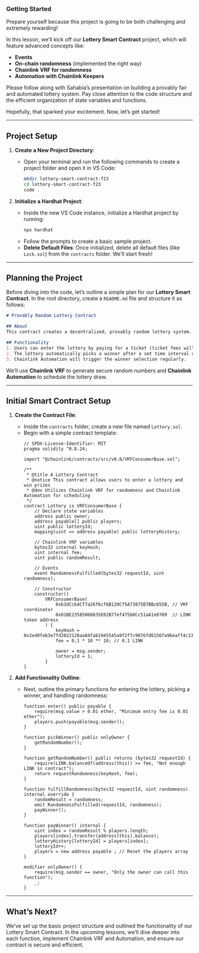 ### Getting Started

Prepare yourself because this project is going to be both challenging and extremely rewarding!

In this lesson, we’ll kick off our **Lottery Smart Contract** project, which will feature advanced concepts like:

- **Events**
- **On-chain randomness** (implemented the right way)
- **Chainlink VRF for randomness**
- **Automation with Chainlink Keepers**

Please follow along with Sahabia’s presentation on building a provably fair and automated lottery system. Pay close attention to the code structure and the efficient organization of state variables and functions.

Hopefully, that sparked your excitement. Now, let’s get started!

---

## Project Setup

1. **Create a New Project Directory**:
   - Open your terminal and run the following commands to create a project folder and open it in VS Code:
     ```bash
     mkdir lottery-smart-contract-f23
     cd lottery-smart-contract-f23
     code .
     ```

2. **Initialize a Hardhat Project**:
   - Inside the new VS Code instance, initialize a Hardhat project by running:
     ```bash
     npx hardhat
     ```
   - Follow the prompts to create a basic sample project.
   - **Delete Default Files**: Once initialized, delete all default files (like `Lock.sol`) from the `contracts` folder. We’ll start fresh!

---

## Planning the Project

Before diving into the code, let’s outline a simple plan for our **Lottery Smart Contract**. In the root directory, create a `README.md` file and structure it as follows:

```markdown
# Provably Random Lottery Contract

## About
This contract creates a decentralized, provably random lottery system.

## Functionality
1. Users can enter the lottery by paying for a ticket (ticket fees will be the prize).
2. The lottery automatically picks a winner after a set time interval using Chainlink VRF for randomness.
3. Chainlink Automation will trigger the winner selection regularly.
```

We’ll use **Chainlink VRF** to generate secure random numbers and **Chainlink Automation** to schedule the lottery draw.

---

## Initial Smart Contract Setup

1. **Create the Contract File**:
   - Inside the `contracts` folder, create a new file named `Lottery.sol`.
   - Begin with a simple contract template:
     ```solidity
     // SPDX-License-Identifier: MIT
     pragma solidity ^0.8.24;

     import "@chainlink/contracts/src/v0.8/VRFConsumerBase.sol";

     /**
      * @title A Lottery Contract
      * @notice This contract allows users to enter a lottery and win prizes
      * @dev Utilizes Chainlink VRF for randomness and Chainlink Automation for scheduling
      */
     contract Lottery is VRFConsumerBase {
         // Declare state variables
         address public owner;
         address payable[] public players;
         uint public lotteryId;
         mapping(uint => address payable) public lotteryHistory;

         // Chainlink VRF variables
         bytes32 internal keyHash;
         uint internal fee;
         uint public randomResult;

         // Events
         event RandomnessFulfilled(bytes32 requestId, uint randomness);

         // Constructor
         constructor()
             VRFConsumerBase(
                 0xb3dCcb4Cf7a26f6cf6B120Cf5A73875B7BBc655B, // VRF coordinator
                 0x01BE23585060835E02B77ef475b0Cc51aA1e0709  // LINK token address
             ) {
                 keyHash = 0x2ed0feb3e7fd2022120aa84fab1945545a9f2ffc9076fd6156fa96eaff4c1311;
                 fee = 0.1 * 10 ** 18; // 0.1 LINK

                 owner = msg.sender;
                 lotteryId = 1;
             }
     }
     ```

2. **Add Functionality Outline**:
   - Next, outline the primary functions for entering the lottery, picking a winner, and handling randomness:
     ```solidity
     function enter() public payable {
         require(msg.value > 0.01 ether, "Minimum entry fee is 0.01 ether");
         players.push(payable(msg.sender));
     }

     function pickWinner() public onlyOwner {
         getRandomNumber();
     }

     function getRandomNumber() public returns (bytes32 requestId) {
         require(LINK.balanceOf(address(this)) >= fee, "Not enough LINK in contract");
         return requestRandomness(keyHash, fee);
     }

     function fulfillRandomness(bytes32 requestId, uint randomness) internal override {
         randomResult = randomness;
         emit RandomnessFulfilled(requestId, randomness);
         payWinner();
     }

     function payWinner() internal {
         uint index = randomResult % players.length;
         players[index].transfer(address(this).balance);
         lotteryHistory[lotteryId] = players[index];
         lotteryId++;
         players = new address payable ; // Reset the players array
     }

     modifier onlyOwner() {
         require(msg.sender == owner, "Only the owner can call this function");
         _;
     }
     ```

---

## What’s Next?

We’ve set up the basic project structure and outlined the functionality of our Lottery Smart Contract. In the upcoming lessons, we’ll dive deeper into each function, implement Chainlink VRF and Automation, and ensure our contract is secure and efficient.
